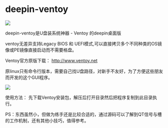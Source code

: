 # deepin-ventoy

<img src="http://www.ventoy.net/static/img/screen/screen_uefi.png">

deepin-ventoy是U盘装系统神器 - Ventoy 的deepin桌面版

ventoy无差异支持Legacy BIOS 和 UEFI模式,可以直接拷贝多个不同种类的OS镜像或PE镜像直接启动而不需要格盘。

Ventoy官方原版下载： http://www.ventoy.net

原linux只有命令行版本，需要自己找U盘路径，对新手不友好，为了方便这些朋友而开发的这个GUI程序。

<img src="https://bbs.deepin.org/data/attachment/forum/202004/23/041608es3iitityyrata3a.png">

使用方法：
   先下载Ventoy安装包，解压后打开目录然后把程序复制到此目录执行。
   
PS：东西虽然小，但做为练手还是比较合适的，通过源码可以了解到QT信号与槽的工作机制，还有其他小技巧，值得参考。




   
